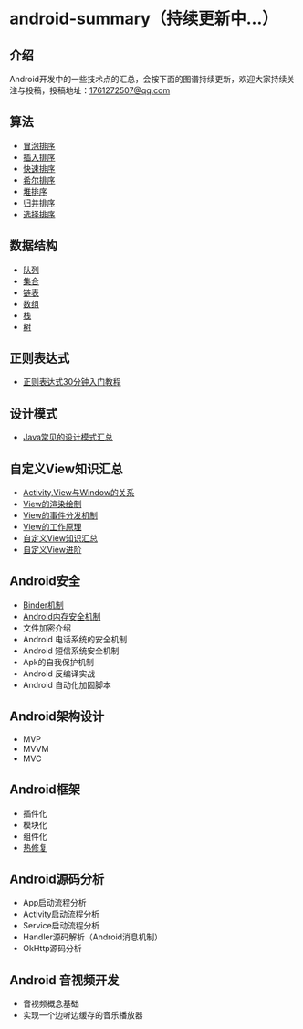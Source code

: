 # android-summary（持续更新中...）

## 介绍
Android开发中的一些技术点的汇总，会按下面的图谱持续更新，欢迎大家持续关注与投稿，投稿地址：1761272507@qq.com

## 算法
- [冒泡排序](https://github.com/Sakuragi/android-summary/blob/master/files01/BubbleSort.md)
- [插入排序](https://github.com/Sakuragi/android-summary/blob/master/files01/InsertionSort.md)
- [快速排序](https://github.com/Sakuragi/android-summary/blob/master/files01/QuickSort.md)
- [希尔排序](https://github.com/Sakuragi/android-summary/blob/master/files01/ShellSort.md)
- [堆排序](https://github.com/Sakuragi/android-summary/blob/master/files01/HeapSort.md)
- [归并排序](https://github.com/Sakuragi/android-summary/blob/master/files01/MergeSort.md)
- [选择排序](https://github.com/Sakuragi/android-summary/blob/master/files01/SelectionSort.md)

## 数据结构
- [队列](https://github.com/Sakuragi/android-summary/blob/master/files02/shujujiegou.md)
- [集合](https://github.com/Sakuragi/android-summary/blob/master/files02/shujujiegou.md)
- [链表](https://github.com/Sakuragi/android-summary/blob/master/files02/shujujiegou.md)
- [数组](https://github.com/Sakuragi/android-summary/blob/master/files02/shujujiegou.md)
- [栈](https://github.com/Sakuragi/android-summary/blob/master/files02/shujujiegou.md)
- [树](https://github.com/Sakuragi/android-summary/blob/master/files02/shujujiegou.md)

## 正则表达式
- [正则表达式30分钟入门教程](https://www.cnblogs.com/deerchao/archive/2006/08/24/zhengzhe30fengzhongjiaocheng.html)

## 设计模式
- [Java常见的设计模式汇总](http://www.runoob.com/design-pattern/singleton-pattern.html)

## 自定义View知识汇总
- [Activity,View与Window的关系](https://juejin.im/entry/596329686fb9a06bc903b6fd)
- [View的渲染绘制](https://www.jianshu.com/p/1ef2a9e5aa91)
- [View的事件分发机制](https://blog.csdn.net/carson_ho/article/details/54136311)
- [View的工作原理](https://blog.csdn.net/u012124438/article/details/71435787)
- [自定义View知识汇总](http://www.gcssloop.com/customview/CustomViewIndex/)
- [自定义View进阶](https://hencoder.com/)

## Android安全
- [Binder机制](https://blog.csdn.net/carson_ho/article/details/73560642)
- [Android内存安全机制](http://gityuan.com/2016/09/17/android-lowmemorykiller/)
- 文件加密介绍
- Android 电话系统的安全机制
- Android 短信系统安全机制
- Apk的自我保护机制
- Android 反编译实战
- Android 自动化加固脚本

## Android架构设计
- MVP
- MVVM
- MVC

## Android框架
- 插件化
- 模块化
- 组件化
- [热修复](https://github.com/Sakuragi/android-summary/blob/master/files07/%E7%BE%8E%E5%9B%A2%E7%83%AD%E6%9B%B4%E6%96%B0%E5%8E%9F%E7%90%86.md)

## Android源码分析
- App启动流程分析
- Activity启动流程分析
- Service启动流程分析
- Handler源码解析（Android消息机制）
- OkHttp源码分析

## Android 音视频开发
- 音视频概念基础
- 实现一个边听边缓存的音乐播放器

